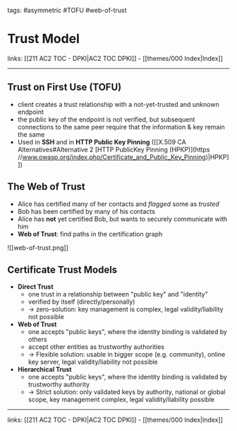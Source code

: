 tags: #asymmetric #TOFU #web-of-trust

# Trust Model

links: [[211 AC2 TOC - DPKI|AC2 TOC DPKI]] - [[themes/000 Index|Index]]

---

## Trust on First Use (TOFU)

- client creates a trust relationship with a not-yet-trusted and unknown endpoint
- the public key of the endpoint is not verified, but subsequent connections to the same peer require that the information & key remain the same
- Used in **SSH** and in **HTTP Public Key Pinning** ([[X.509 CA Alternatives#Alternative 2 [HTTP PublicKey Pinning (HPKP)](https //www.owasp.org/index.php/Certificate_and_Public_Key_Pinning)|HPKP]])

## The Web of Trust

- Alice has certified many of her contacts and *flagged* some as *trusted*
- Bob has been certified by many of his contacts
- Alice has **not** yet certified Bob, but wants to securely communicate with him
- **Web of Trust**: find paths in the certification graph

![[web-of-trust.png]]

## Certificate Trust Models

- **Direct Trust**
	- one trust in a relationship between "public key" and "identity"
	- verified by itself (directly/personally)
	- $\rightarrow$ zero-solution: key management is complex, legal validity/liability not possible
- **Web of Trust**
	- one accepts "public keys", where the identity binding is validated by others
	- accept other entities as trustworthy authorities
	- $\rightarrow$ Flexible solution: usable in bigger scope (e.g. community), online key server, legal validity/liability not possible
- **Hierarchical Trust**
	- one accepts "public keys", where the identity binding is validated by trustworthy authority
	- $\rightarrow$ Strict solution: only validated keys by authority, national or global scope, key management complex, legal validity/liability possible

---
links: [[211 AC2 TOC - DPKI|AC2 TOC DPKI]] - [[themes/000 Index|Index]]